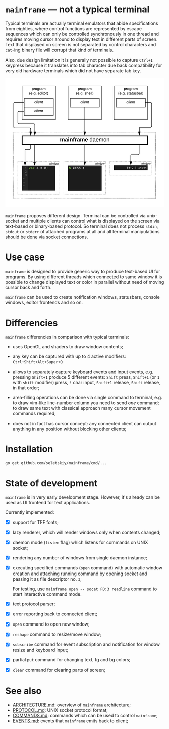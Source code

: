 # `mainframe` — not a typical terminal

Typical terminals are actually terminal emulators that abide specifications
from eighties, where control functions are represented by escape sequences
which can only be controlled synchronously in one thread and requires moving
cursor around to display text in different parts of screen. Text that displayed
on screen is not separated by control characters and `cat`-ing binary file will
corrupt that kind of terminals.

Also, due design limitation it is generally not possible to capture `Ctrl+I`
keypress because it translates into tab character due back compatibility for
very old hardware terminals which did not have separate tab key.

<p align="center"><img src="diagram.png"></p>

`mainframe` proposes different design. Terminal can be controlled via
unix-socket and multiple clients can control what is displayed on the screen
via text-based or binary-based protocol. So terminal does not process `stdin`,
`stdout` or `stderr` of attached programs at all and all terminal manipulations
should be done via socket connections.

# Use case

`mainframe` is designed to provide generic way to produce text-based UI for
programs. By using different threads which connected to same window it is
possible to change displayed text or color in parallel without need of moving
cursor back and forth.

`mainframe` can be used to create notification windows, statusbars, console
windows, editor frontends and so on.

# Differencies

`mainframe` differencies in comparison with typical terminals:

* uses OpenGL and shaders to draw window contents;

* any key can be captured with up to 4 active modifiers:
  `Ctrl+Shift+Alt+Super+Q`

* allows to separately capture keyboard events and input events, e.g.
  pressing `Shift+1` produce 5 different events: `Shift` press, `Shift+1` (or
  `1` with `shift` modifier) press, `!` char input, `Shift+1` release, `Shift`
  release, in that order;

* area-filling operations can be done via single command to terminal, e.g.
  to draw vim-like line-number column you need to send *one* command;
  to draw same text with classical approach many cursor movement commands
  required;

* does not in fact has cursor concept: any connected client can output anything
  in any position without blocking other clients;

# Installation

```
go get github.com/seletskiy/mainframe/cmd/...
```

# State of development

`mainframe` is in very early development stage. However, it's already can be
used as UI frontend for text applications.

Currently implemented:

- [x] support for TFF fonts;

- [x] lazy renderer, which will render windows only when contents changed;

- [x] daemon mode (`listen` flag) which listens for commands on UNIX socket;

- [x] rendering any number of windows from single daemon instance;

- [x] executing specified commands (`open` command) with automatic window creation
  and attaching running command by opening socket and passing it as file
  descriptor no. `3`;

  For testing, use `mainframe open -- socat FD:3 readline` command to start
  interactive command mode.

- [x] text protocol parser;

- [x] error reporting back to connected client;

- [x] `open` command to open new window;

- [x] `reshape` command to resize/move window;

- [x] `subscribe` command for event subscription and notification for window
  resize and keyboard input;

- [x] partial `put` command for changing text, fg and bg colors;

- [x] `clear` command for clearing parts of screen;

# See also

* [ARCHITECTURE.md](ARCHITECTURE.md): overview of `mainframe` architecture;
* [PROTOCOL.md](PROTOCOL.md): UNIX socket protocol format;
* [COMMANDS.md](COMMANDS.md): commands which can be used to control `mainframe`;
* [EVENTS.md](EVENTS.md): events that `mainframe` emits back to client;

